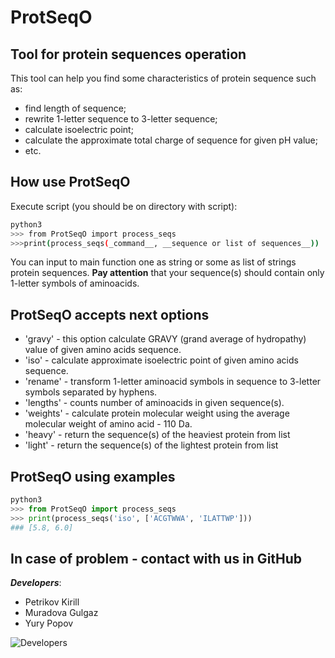 # ProtSeqO

## Tool for protein sequences operation
This tool can help you find some characteristics of protein sequence such as:
* find length of sequence;
* rewrite 1-letter sequence to 3-letter sequence;
* calculate isoelectric point;
* calculate the approximate total charge of sequence for given pH value;
* etc.

## How use ProtSeqO
Execute script (you should be on directory with script):
```bash
python3
>>> from ProtSeqO import process_seqs
>>>print(process_seqs(_command__, __sequence or list of sequences__))
```

You can input to main function one as string or some as list of strings protein sequences. __Pay attention__ that your sequence(s) should contain only 1-letter symbols of aminoacids.

## ProtSeqO accepts next options
* 'gravy' - this option calculate GRAVY (grand average of hydropathy) value of given amino acids sequence.
* 'iso' -  calculate approximate isoelectric point of given amino acids sequence.
* 'rename' - transform 1-letter aminoacid symbols in sequence to 3-letter symbols separated by hyphens.
* 'lengths' - counts number of aminoacids in given sequence(s).
* 'weights' - calculate protein molecular weight using the average molecular weight of amino acid - 110 Da.
* 'heavy' - return the sequence(s) of the heaviest protein from list
* 'light' - return the sequence(s) of the lightest protein from list

## ProtSeqO using examples
```python
python3
>>> from ProtSeqO import process_seqs
>>> print(process_seqs('iso', ['ACGTWWA', 'ILATTWP']))
### [5.8, 6.0]
```

## In case of problem - contact with us in GitHub
___Developers___:
* Petrikov Kirill
* Muradova Gulgaz
* Yury Popov

![Developers](/images/pic.jpg "We are here")


